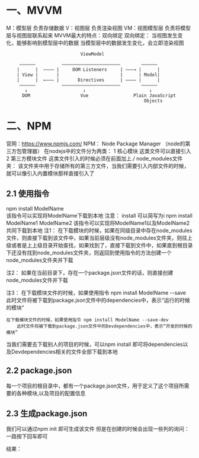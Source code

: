 # 一、MVVM
M：模型层 负责存储数据
V：视图层 负责渲染视图
VM：视图模型层 负责将模型层与视图层联系起来
MVVM最大的特点：双向绑定
双向绑定：
    当视图发生变化，能够影响到模型层中的数据
    当模型层中的数据发生变化，会立即渲染视图

                                ViewModel

         ——————          ——————————————————————        ——————
        |      |  ———— |     DOM Listeners     | ———→ |      |
        | View |       |                       |      | Model|
        |      |  ←——— |       Directives      | ———— |      |
         ——————          ——————————————————————        ——————
           ↓                     ↓                        ↓
          DOM                   Vue                 Plain JavaScript
                                                        Objects

# 二、NPM
官网：https://www.npmjs.com/
NPM： Node Package Manager （node的第三方包管理器）
在nodejs中的文件分为两类：
    1 核心模块  		这类文件可以直接引入
    2 第三方模块文件 	这类文件引入的时候必须在前面加上./
node_modules文件夹：
    该文件夹中用于存储所有的第三方文件，当我们需要引入内部文件的时候，就可以像引入内置模块那样直接引入了

## 2.1 使用指令
npm install ModelName  
    该指令可以实现将ModelName下载到本地
    注意： install 可以简写为i
npm install ModelName1 ModelName2
    该指令可以实现将ModelName1以及ModelName2共同下载到本地
注1：
    在下载模块的时候，如果在同级目录中存在node_modules文件，则直接下载到该文件中，如果当前层级没有node_modules文件夹，则往上级或者是上上级目录开始查找，如果找到了，直接下载到文件中，如果直到根目录下还没有找到node_modules文件夹，则返回到使用指令的方法创建一个node_modules文件夹并下载

注2：
    如果在当前目录下，存在一个package.json文件的话，则直接创建node_modules文件并下载

注3：
 	在下载模块文件的时候，如果使用指令 npm install ModelName --save  
        此时文件将被下载到package.json文件中的dependencies中，表示“运行的时候的模块”

    在下载模块文件的时候，如果使用指令 npm install ModelName --save-dev
        此时文件将被下载到package.json文件中的Devdependencies中，表示“开发的时候的模块”

当我们需要去下载别人的项目的时候，可以npm install 即可将dependencies以及Devdependencies相关的文件全部下载到本地


## 2.2 package.json
每一个项目的根目录中，都有一个package.json文件，用于定义了这个项目所需要的各种模块,以及项目的配置信息
## 2.3 生成package.json
我们可以通过npm init 即可生成该文件
但是在创建的时候会出现一些列的询问：
    一路按下回车即可
<!-- TODO -->

结果：
<!-- TODO -->
